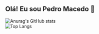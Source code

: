 ## Olá! Eu sou Pedro Macedo 👋
![Anurag's GitHub stats](https://github-readme-stats.vercel.app/api?username=PMP2006&show_icons=true&theme=transparent)
<br>
![Top Langs](https://github-readme-stats.vercel.app/api/top-langs/?username=PMP2006&layout=compact)
<!--
**PMP2006/PMP2006** is a ✨ _special_ ✨ repository because its `README.md` (this file) appears on your GitHub profile.


